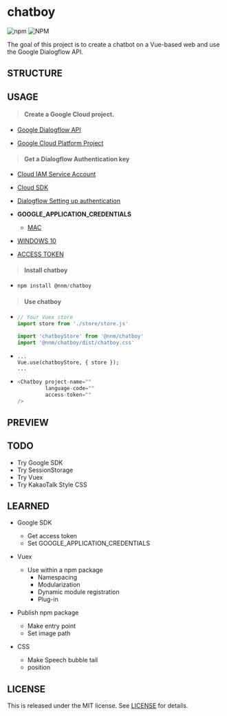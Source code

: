 # chatboy

![npm](https://img.shields.io/npm/v/@nnm/chatboy) ![NPM](https://img.shields.io/npm/l/@nnm/chatboy)

The goal of this project is to create a chatbot on a Vue-based web and use the Google Dialogflow API.



## STRUCTURE







## USAGE

> #### Create a Google Cloud project.

- [Google Dialogflow API](https://cloud.google.com/dialogflow/docs/)

- [Google Cloud Platform Project](<https://cloud.google.com/resource-manager/docs/creating-managing-projects>)

  


> #### Get a Dialogflow Authentication key

- [Cloud IAM Service Account](https://cloud.google.com/iam/docs/creating-managing-service-account-keys)

- [Cloud SDK](https://cloud.google.com/sdk/docs/)
- [Dialogflow Setting up authentication](https://dialogflow.com/docs/reference/v2-auth-setup)
- **GOOGLE_APPLICATION_CREDENTIALS**
  
  - [MAC](https://jungwoon.github.io/google%20cloud/2018/01/11/Google-Application-Default-Credential/)
- [WINDOWS 10](https://m.blog.naver.com/PostView.nhn?blogId=chandong83&logNo=220981452650&proxyReferer=https%3A%2F%2Fwww.google.com%2F)
  
- [ACCESS TOKEN](https://github.com/innFactory/react-native-dialogflow/issues/31)

  

> #### Install chatboy

- ```js
  npm install @nnm/chatboy
  ```



> #### Use chatboy

- ```js
  // Your Vuex store
  import store from './store/store.js'
  
  import 'chatboyStore' from '@nnm/chatboy'
  import '@nnm/chatboy/dist/chatboy.css'
  ```
- ```
  ...
  Vue.use(chatboyStore, { store });
  ...
  ```

- ```js
  <Chatboy project-name=""
           language-code=""
           access-token=""
  />
  ```



## PREVIEW









## TODO

- Try Google SDK
- Try SessionStorage
- Try Vuex
- Try KakaoTalk Style CSS





## LEARNED

- Google SDK
  - Get access token
  - Set GOOGLE_APPLICATION_CREDENTIALS
- Vuex
  - Use within a npm package
    - Namespacing
    - Modularization
    - Dynamic module registration
    - Plug-in

- Publish npm package
  - Make entry point
  - Set image path
- CSS
  - Make Speech bubble tail
  - position



## LICENSE

This is released under the MIT license. See [LICENSE](LICENSE) for details.